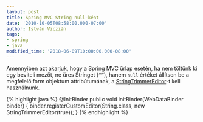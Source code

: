```yaml
---
layout: post
title: Spring MVC String null-ként
date: '2010-10-05T08:58:00.000-07:00'
author: István Viczián
tags:
- spring
- java
modified_time: '2018-06-09T10:00:00.000-08:00'
---
```


Amennyiben azt akarjuk, hogy a Spring MVC űrlap esetén, ha nem töltünk
ki egy beviteli mezőt, ne üres Stringet (`“”`), hanem `null` értéket állítson be
a megfelelő form objektum attribútumának, a
[StringTrimmerEditor](%3Ca%20href=%22http://static.springsource.org/spring/docs/3.0.x/spring-framework-reference/html/validation.html#beans-beans-conversion%22%3E)-t kell használnunk.

{% highlight java %}
@InitBinder
public void initBinder(WebDataBinder binder) {
  binder.registerCustomEditor(String.class, new StringTrimmerEditor(true));
}
{% endhighlight %}
